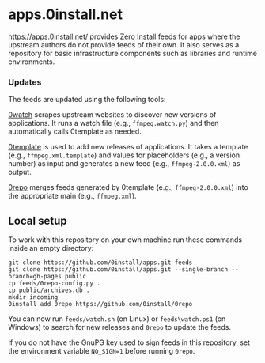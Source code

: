 # apps.0install.net

https://apps.0install.net/ provides [Zero Install](http://0install.net/) feeds for apps where the upstream authors do not provide feeds of their own. It also serves as a repository for basic infrastructure components such as libraries and runtime environments.

### Updates

The feeds are updated using the following tools:

[0watch](https://github.com/0install/0watch) scrapes upstream websites to discover new versions of applications. It runs a watch file (e.g., `ffmpeg.watch.py`) and then automatically calls 0template as needed.

[0template](https://github.com/0install/0template) is used to add new releases of applications. It takes a template (e.g., `ffmpeg.xml.template`) and values for placeholders (e.g., a version number) as input and generates a new feed (e.g., `ffmpeg-2.0.0.xml`) as output.

[0repo](https://github.com/0install/0repo) merges feeds generated by 0template (e.g., `ffmpeg-2.0.0.xml`) into the appropriate main (e.g., `ffmpeg.xml`).

## Local setup

To work with this repository on your own machine run these commands inside an empty directory:

    git clone https://github.com/0install/apps.git feeds
    git clone https://github.com/0install/apps.git --single-branch --branch=gh-pages public
    cp feeds/0repo-config.py .
    cp public/archives.db .
    mkdir incoming
    0install add 0repo https://github.com/0install/0repo

You can now run `feeds/watch.sh` (on Linux) or `feeds\watch.ps1` (on Windows) to search for new releases and `0repo` to update the feeds.

If you do not have the GnuPG key used to sign feeds in this repository, set the environment variable `NO_SIGN=1` before running `0repo`.
